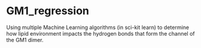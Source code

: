 # GM1_regression
Using multiple Machine Learning algorithms (in sci-kit learn) to determine how lipid environment impacts the hydrogen bonds that form the channel of the GM1 dimer.
